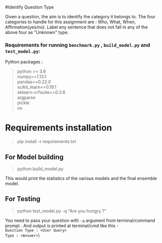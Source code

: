 #Identify Question Type

Given a question, the aim is to identify the category it belongs to. The four categories to handle for this assignment are : Who, What, When, Affirmation(yes/no).
Label any sentence that does not fall in any of the above four as "Unknown" type.

### Requirements for running `benchmark.py` , `build_model.py` and `test_model.py`:
Python packages :
> python >= 3.6 \
> numpy==1.13.1\
> pandas==0.22.0\
> scikit_learn==0.19.1\
> sklearn-crfsuite==0.3.6\
> argparse\
> pickle\
> os

# Requirements installation
>pip install -r requirements.txt 

## For Model building 
> python build_model.py

This would print the statistics of the various models and the final ensemble model.

## For Testing
> python test_model.py  -q "Are you hungry ?"

You need to pass your question with `-q` argument from terminal/command prompt . And output is printed at terminal/cmd like this -\
`Question Type : <User Query>`\
`Type : <Answer>`\

